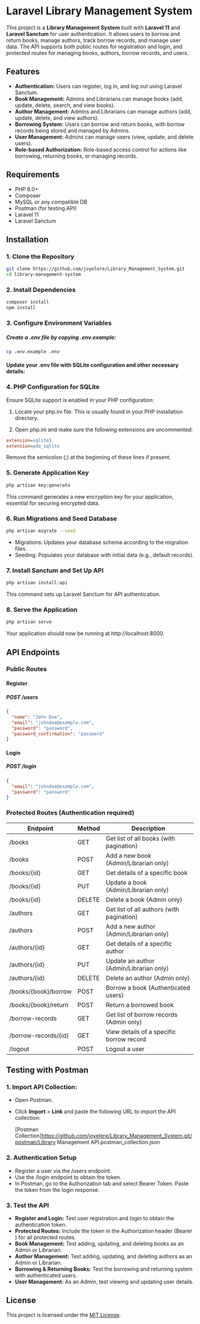 # Laravel Library Management System

This project is a **Library Management System** built with **Laravel 11** and **Laravel Sanctum** for user authentication. It allows users to borrow and return books, manage authors, track borrow records, and manage user data. The API supports both public routes for registration and login, and protected routes for managing books, authors, borrow records, and users.

## Features
- **Authentication:** Users can register, log in, and log out using Laravel Sanctum.
- **Book Management:** Admins and Librarians can manage books (add, update, delete, search, and view books).
- **Author Management:** Admins and Librarians can manage authors (add, update, delete, and view authors).
- **Borrowing System:** Users can borrow and return books, with borrow records being stored and managed by Admins.
- **User Management:** Admins can manage users (view, update, and delete users).
- **Role-based Authorization:** Role-based access control for actions like borrowing, returning books, or managing records.

## Requirements
- PHP 8.0+
- Composer
- MySQL or any compatible DB
- Postman (for testing API)
- Laravel 11
- Laravel Sanctum

## Installation

### 1. Clone the Repository
```bash
git clone https://github.com/joyelere/Library_Management_System.git
cd library-management-system
```

### 2. Install Dependencies
```bash
composer install
npm install
```

### 3. Configure Environment Variables
##### Create a .env file by copying .env.example:

```bash
cp .env.example .env
```
#### Update your .env file with SQLite configuration and other necessary details:

### 4. PHP Configuration for SQLite
Ensure SQLite support is enabled in your PHP configuration:

1. Locate your php.ini file. This is usually found in your PHP installation directory.

2. Open php.ini and make sure the following extensions are uncommented:
   
```ini
extension=sqlite3
extension=pdo_sqlite
```
Remove the semicolon (;) at the beginning of these lines if present.

### 5. Generate Application Key
```bash
php artisan key:generate
```
This command generates a new encryption key for your application, essential for securing encrypted data.

### 6. Run Migrations and Seed Database

```bash
php artisan migrate --seed
```
- Migrations: Updates your database schema according to the migration files.
- Seeding: Populates your database with initial data (e.g., default records).

### 7. Install Sanctum and Set Up API
```bash
php artisan install:api
```
This command sets up Laravel Sanctum for API authentication.

### 8. Serve the Application
```bash
php artisan serve
```
Your application should now be running at http://localhost:8000.


## API Endpoints

### Public Routes

#### Register
##### POST /users

```json
{ 
  "name": "John Doe", 
  "email": "johndoe@example.com", 
  "password": "password", 
  "password_confirmation": "password" 
}
```
#### Login
##### POST /login

```json
{ 
  "email": "johndoe@example.com", 
  "password": "password" 
}
```

### Protected Routes (Authentication required)

| Endpoint                 | Method | Description                                      |
|--------------------------|--------|--------------------------------------------------|
| /books                   | GET    | Get list of all books (with pagination)         |
| /books                   | POST   | Add a new book (Admin/Librarian only)           |
| /books/{id}              | GET    | Get details of a specific book                  |
| /books/{id}              | PUT    | Update a book (Admin/Librarian only)            |
| /books/{id}              | DELETE | Delete a book (Admin only)                      |
| /authors                 | GET    | Get list of all authors (with pagination)       |
| /authors                 | POST   | Add a new author (Admin/Librarian only)         |
| /authors/{id}            | GET    | Get details of a specific author                |
| /authors/{id}            | PUT    | Update an author (Admin/Librarian only)         |
| /authors/{id}            | DELETE | Delete an author (Admin only)                   |
| /books/{book}/borrow     | POST   | Borrow a book (Authenticated users)             |
| /books/{book}/return     | POST   | Return a borrowed book                          |
| /borrow-records          | GET    | Get list of borrow records (Admin only)         |
| /borrow-records/{id}     | GET    | View details of a specific borrow record        |
| /logout                  | POST   | Logout a user                                   |



## Testing with Postman

### 1. **Import API Collection**:
   - Open Postman.
   - Click **Import** > **Link** and paste the following URL to import the API collection:

     [Postman Collection]https://github.com/joyelere/Library_Management_System.git/postman/Library Management API.postman_collection.json

### 2. **Authentication Setup**

- Register a user via the /users endpoint.
- Use the /login endpoint to obtain the token.
- In Postman, go to the Authorization tab and select Bearer Token. Paste the token from the login response.

### 3. **Test the API**

- **Register and Login:** Test user registration and login to obtain the authentication token.
- **Protected Routes:** Include the token in the Authorization header (Bearer <token>) for all protected routes.
- **Book Management:** Test adding, updating, and deleting books as an Admin or Librarian.
- **Author Management:** Test adding, updating, and deleting authors as an Admin or Librarian.
- **Borrowing & Returning Books:** Test the borrowing and returning system with authenticated users.
- **User Management:** As an Admin, test viewing and updating user details.

## License

This project is licensed under the [MIT License](LICENSE).


